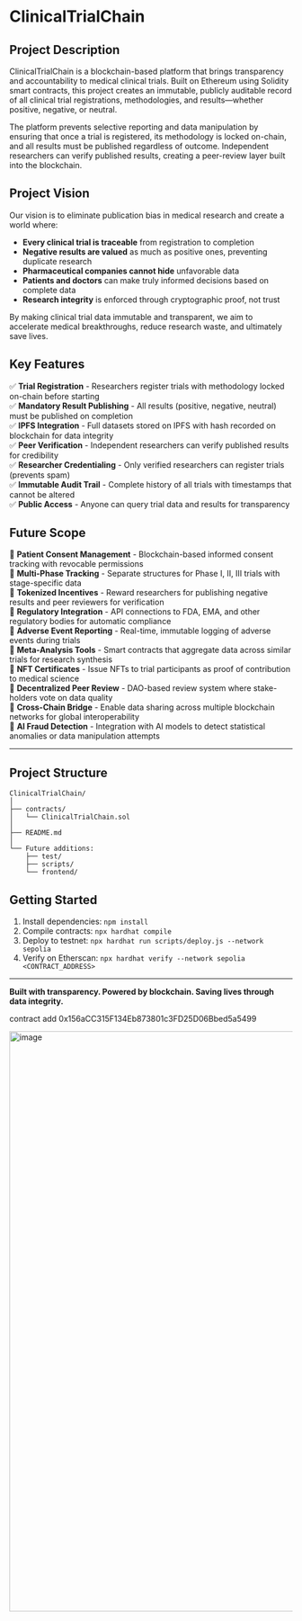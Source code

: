 # ClinicalTrialChain

## Project Description

ClinicalTrialChain is a blockchain-based platform that brings transparency and accountability to medical clinical trials. Built on Ethereum using Solidity smart contracts, this project creates an immutable, publicly auditable record of all clinical trial registrations, methodologies, and results—whether positive, negative, or neutral.

The platform prevents selective reporting and data manipulation by ensuring that once a trial is registered, its methodology is locked on-chain, and all results must be published regardless of outcome. Independent researchers can verify published results, creating a peer-review layer built into the blockchain.

## Project Vision

Our vision is to eliminate publication bias in medical research and create a world where:

- **Every clinical trial is traceable** from registration to completion
- **Negative results are valued** as much as positive ones, preventing duplicate research
- **Pharmaceutical companies cannot hide** unfavorable data
- **Patients and doctors** can make truly informed decisions based on complete data
- **Research integrity** is enforced through cryptographic proof, not trust

By making clinical trial data immutable and transparent, we aim to accelerate medical breakthroughs, reduce research waste, and ultimately save lives.

## Key Features

✅ **Trial Registration** - Researchers register trials with methodology locked on-chain before starting  
✅ **Mandatory Result Publishing** - All results (positive, negative, neutral) must be published on completion  
✅ **IPFS Integration** - Full datasets stored on IPFS with hash recorded on blockchain for data integrity  
✅ **Peer Verification** - Independent researchers can verify published results for credibility  
✅ **Researcher Credentialing** - Only verified researchers can register trials (prevents spam)  
✅ **Immutable Audit Trail** - Complete history of all trials with timestamps that cannot be altered  
✅ **Public Access** - Anyone can query trial data and results for transparency

## Future Scope

🔮 **Patient Consent Management** - Blockchain-based informed consent tracking with revocable permissions  
🔮 **Multi-Phase Tracking** - Separate structures for Phase I, II, III trials with stage-specific data  
🔮 **Tokenized Incentives** - Reward researchers for publishing negative results and peer reviewers for verification  
🔮 **Regulatory Integration** - API connections to FDA, EMA, and other regulatory bodies for automatic compliance  
🔮 **Adverse Event Reporting** - Real-time, immutable logging of adverse events during trials  
🔮 **Meta-Analysis Tools** - Smart contracts that aggregate data across similar trials for research synthesis  
🔮 **NFT Certificates** - Issue NFTs to trial participants as proof of contribution to medical science  
🔮 **Decentralized Peer Review** - DAO-based review system where stake-holders vote on data quality  
🔮 **Cross-Chain Bridge** - Enable data sharing across multiple blockchain networks for global interoperability  
🔮 **AI Fraud Detection** - Integration with AI models to detect statistical anomalies or data manipulation attempts

---

## Project Structure

```
ClinicalTrialChain/
│
├── contracts/
│   └── ClinicalTrialChain.sol
│
├── README.md
│
└── Future additions:
    ├── test/
    ├── scripts/
    └── frontend/
```

## Getting Started

1. Install dependencies: `npm install`
2. Compile contracts: `npx hardhat compile`
3. Deploy to testnet: `npx hardhat run scripts/deploy.js --network sepolia`
4. Verify on Etherscan: `npx hardhat verify --network sepolia <CONTRACT_ADDRESS>`

---

**Built with transparency. Powered by blockchain. Saving lives through data integrity.** 


contract add  0x156aCC315F134Eb873801c3FD25D06Bbed5a5499



<img width="1920" height="1032" alt="image" src="https://github.com/user-attachments/assets/cf1917dc-aa32-4952-aa16-4420788f6ce6" />
